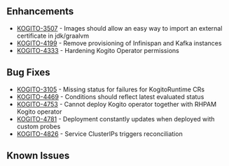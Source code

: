 <!-- Keep them in alphabetical order -->
## Enhancements
- [KOGITO-3507](https://issues.redhat.com/browse/KOGITO-3507) - Images should allow an easy way to import an external certificate in jdk/graalvm
- [KOGITO-4199](https://issues.redhat.com/browse/KOGITO-4199) - Remove provisioning of Infinispan and Kafka instances
- [KOGITO-4333](https://issues.redhat.com/browse/KOGITO-4333) - Hardening Kogito Operator permissions

## Bug Fixes
- [KOGITO-3105](https://issues.redhat.com/browse/KOGITO-3105) - Missing status for failures for KogitoRuntime CRs
- [KOGITO-4469](https://issues.redhat.com/browse/KOGITO-4469) - Conditions should reflect latest evaluated status
- [KOGITO-4753](https://issues.redhat.com/browse/KOGITO-4753) - Cannot deploy Kogito operator together with RHPAM Kogito operator
- [KOGITO-4781](https://issues.redhat.com/browse/KOGITO-4781) - Deployment constantly updates when deployed with custom probes
- [KOGITO-4826](https://issues.redhat.com/browse/KOGITO-4826) - Service ClusterIPs triggers reconciliation
 
## Known Issues
